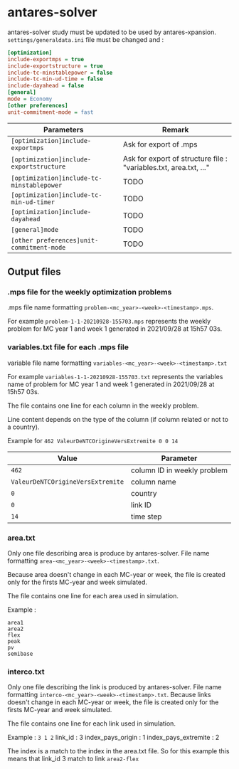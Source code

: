 # antares-solver
antares-solver study must be updated to be used by antares-xpansion.
`settings/generaldata.ini` file must be changed and :

```ini
[optimization]
include-exportmps = true
include-exportstructure = true
include-tc-minstablepower = false
include-tc-min-ud-time = false
include-dayahead = false
[general]
mode = Economy
[other preferences]
unit-commitment-mode = fast
```

|Parameters|Remark|
|-----|-----|
|`[optimization]include-exportmps`| Ask for export of .mps | 
|`[optimization]include-exportstructure`| Ask for export of structure file : "variables.txt, area.txt, ..."|
|`[optimization]include-tc-minstablepower`| TODO| 
|`[optimization]include-tc-min-ud-timer`| TODO| 
|`[optimization]include-dayahead`| TODO| 
|`[general]mode`| TODO| 
|`[other preferences]unit-commitment-mode`| TODO| 

## Output files

### .mps file for the weekly optimization problems

.mps file name formatting `problem-<mc_year>-<week>-<timestamp>.mps`.

For example `problem-1-1-20210928-155703.mps` represents the weekly problem for MC year 1 and week 1 generated in 2021/09/28 at 15h57 03s.

### variables.txt file for each .mps file

variable file name formatting `variables-<mc_year>-<week>-<timestamp>.txt`

For example `variables-1-1-20210928-155703.txt` represents the variables name of problem for MC year 1 and week 1 generated in 2021/09/28 at 15h57 03s.

The file contains one line for each column in the weekly problem.

Line content depends on the type of the column (if column related or not to a country).

Example for `462 ValeurDeNTCOrigineVersExtremite 0 0 14`

|Value|Parameter|
|-----|-----|
|`462`| column ID in weekly problem | 
|`ValeurDeNTCOrigineVersExtremite`| column name|
|`0`| country| 
|`0`| link ID| 
|`14`| time step| 

### area.txt

Only one file describing area is produce by antares-solver. File name formatting `area-<mc_year>-<week>-<timestamp>.txt`.

Because area doesn't change in each MC-year or week, the file is created only for the firsts MC-year and week simulated.

The file contains one line for each area used in simulation.

Example :
```
area1
area2
flex
peak
pv
semibase
```

### interco.txt

Only one file describing the link is produced by antares-solver. File name formatting `interco-<mc_year>-<week>-<timestamp>.txt`.
Because links doesn't change in each MC-year or week, the file is created only for the firsts MC-year and week simulated.

The file contains one line for each link used in simulation.

Example :
`3 1 2`
link_id : 3
index_pays_origin : 1
index_pays_extremite : 2

The index is a match to the index in the area.txt file. So for this example this means that link_id 3 match to link `area2-flex` 


